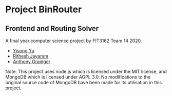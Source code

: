 # Project BinRouter 
## Frontend and Routing Solver
A final year computer science project by FIT3162 Team 14 2020. 

* [Yisong Yu](https://github.com/YuuYouYoo)
* [Rithesh Jayaram](https://github.com/MolarFox)
* [Anthony Grainger](https://github.com/AnthonyMG)


Note: This project uses node.js which is licensed under the MIT license, and MongoDB which is licensed under AGPL 3.0. No modifications to the original source code of MongoDB have been made for its utilisation in this project.
